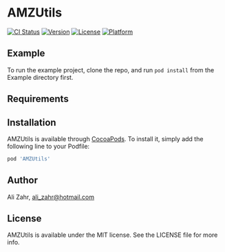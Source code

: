 # AMZUtils

[![CI Status](http://img.shields.io/travis/AliZahr/AMZUtils.svg?style=flat)](https://travis-ci.org/AliZahr/AMZUtils)
[![Version](https://img.shields.io/cocoapods/v/AMZUtils.svg?style=flat)](http://cocoapods.org/pods/AMZUtils)
[![License](https://img.shields.io/cocoapods/l/AMZUtils.svg?style=flat)](http://cocoapods.org/pods/AMZUtils)
[![Platform](https://img.shields.io/cocoapods/p/AMZUtils.svg?style=flat)](http://cocoapods.org/pods/AMZUtils)

## Example

To run the example project, clone the repo, and run `pod install` from the Example directory first.

## Requirements

## Installation

AMZUtils is available through [CocoaPods](http://cocoapods.org). To install
it, simply add the following line to your Podfile:

```ruby
pod 'AMZUtils'
```

## Author

Ali Zahr, ali_zahr@hotmail.com

## License

AMZUtils is available under the MIT license. See the LICENSE file for more info.
